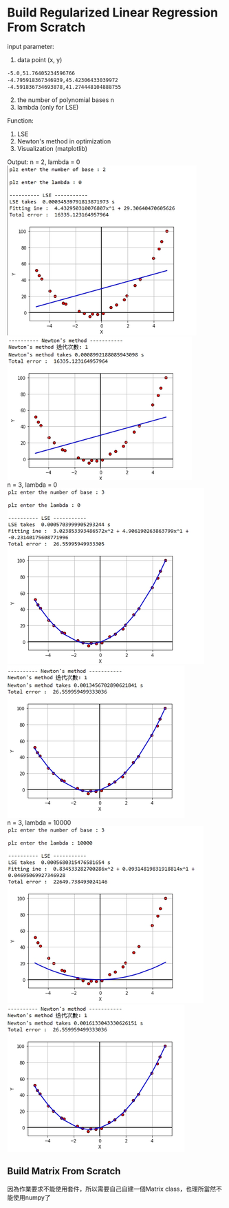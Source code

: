 # Build Regularized Linear Regression From Scratch
input parameter:
1. data point (x, y)
```
-5.0,51.76405234596766
-4.795918367346939,45.42306433039972
-4.591836734693878,41.274448104888755
```
2. the number of polynomial bases n
3. lambda (only for LSE)

Function:
1. LSE
2. Newton's method in optimization
3. Visualization (matplotlib)

Output:
n = 2, lambda = 0\
![image](https://github.com/ginagigo123/Regularized-Linear-Regression-From-Scratch/blob/main/result/1.LSE.jpg)
![image](https://github.com/ginagigo123/Regularized-Linear-Regression-From-Scratch/blob/main/result/1.Newton.jpg)
\
n = 3, lambda = 0\
![image](https://github.com/ginagigo123/Regularized-Linear-Regression-From-Scratch/blob/main/result/2.LSE.jpg)
![image](https://github.com/ginagigo123/Regularized-Linear-Regression-From-Scratch/blob/main/result/2.Newton.jpg)
\
n = 3, lambda = 10000\
![image](https://github.com/ginagigo123/Regularized-Linear-Regression-From-Scratch/blob/main/result/3.LSE.jpg)
![image](https://github.com/ginagigo123/Regularized-Linear-Regression-From-Scratch/blob/main/result/3.Newton.jpg)


## Build Matrix From Scratch
因為作業要求不能使用套件，所以需要自己自建一個Matrix class，也理所當然不能使用numpy了